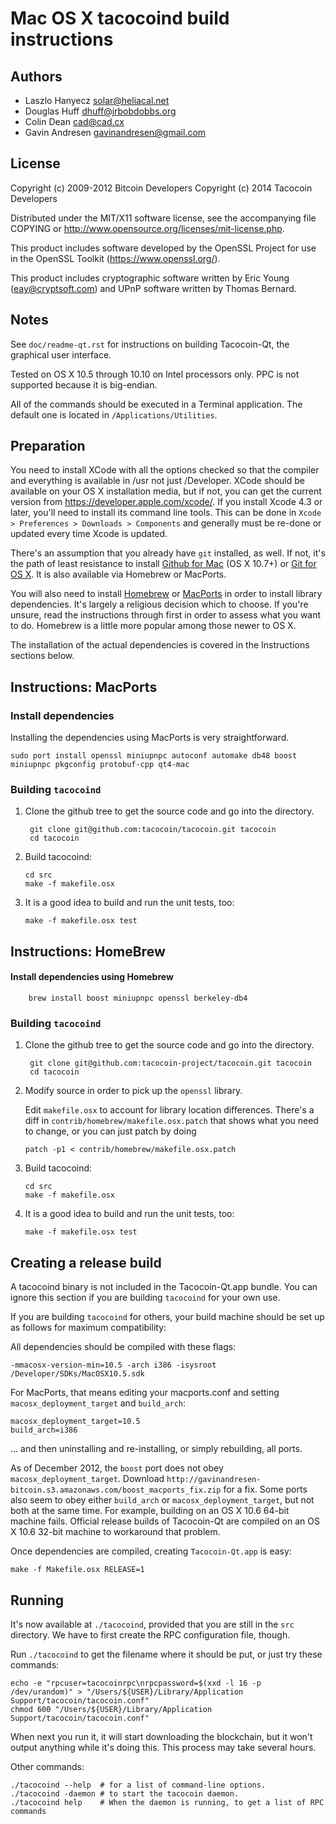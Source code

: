 Mac OS X tacocoind build instructions
====================================

Authors
-------

* Laszlo Hanyecz <solar@heliacal.net>
* Douglas Huff <dhuff@jrbobdobbs.org>
* Colin Dean <cad@cad.cx>
* Gavin Andresen <gavinandresen@gmail.com>

License
-------

Copyright (c) 2009-2012 Bitcoin Developers
Copyright (c) 2014 Tacocoin Developers

Distributed under the MIT/X11 software license, see the accompanying
file COPYING or http://www.opensource.org/licenses/mit-license.php.

This product includes software developed by the OpenSSL Project for use in
the OpenSSL Toolkit (https://www.openssl.org/).

This product includes cryptographic software written by
Eric Young (eay@cryptsoft.com) and UPnP software written by Thomas Bernard.

Notes
-----

See `doc/readme-qt.rst` for instructions on building Tacocoin-Qt, the
graphical user interface.

Tested on OS X 10.5 through 10.10 on Intel processors only. PPC is not
supported because it is big-endian.

All of the commands should be executed in a Terminal application. The
default one is located in `/Applications/Utilities`.

Preparation
-----------

You need to install XCode with all the options checked so that the compiler
and everything is available in /usr not just /Developer. XCode should be
available on your OS X installation media, but if not, you can get the
current version from https://developer.apple.com/xcode/. If you install
Xcode 4.3 or later, you'll need to install its command line tools. This can
be done in `Xcode > Preferences > Downloads > Components` and generally must
be re-done or updated every time Xcode is updated.

There's an assumption that you already have `git` installed, as well. If
not, it's the path of least resistance to install [Github for Mac](https://mac.github.com/)
(OS X 10.7+) or
[Git for OS X](https://code.google.com/p/git-osx-installer/). It is also
available via Homebrew or MacPorts.

You will also need to install [Homebrew](http://brew.sh/)
or [MacPorts](https://www.macports.org/) in order to install library
dependencies. It's largely a religious decision which to choose. If you're unsure, read
the instructions through first in order to assess what you want to do.
Homebrew is a little more popular among those newer to OS X.

The installation of the actual dependencies is covered in the Instructions
sections below.

Instructions: MacPorts
----------------------

### Install dependencies

Installing the dependencies using MacPorts is very straightforward.

    sudo port install openssl miniupnpc autoconf automake db48 boost miniupnpc pkgconfig protobuf-cpp qt4-mac

### Building `tacocoind`

1. Clone the github tree to get the source code and go into the directory.

        git clone git@github.com:tacocoin/tacocoin.git tacocoin
        cd tacocoin

2.  Build tacocoind:

        cd src
        make -f makefile.osx

3.  It is a good idea to build and run the unit tests, too:

        make -f makefile.osx test

Instructions: HomeBrew
----------------------

#### Install dependencies using Homebrew

        brew install boost miniupnpc openssl berkeley-db4

### Building `tacocoind`

1. Clone the github tree to get the source code and go into the directory.

        git clone git@github.com:tacocoin-project/tacocoin.git tacocoin
        cd tacocoin

2.  Modify source in order to pick up the `openssl` library.

    Edit `makefile.osx` to account for library location differences. There's a
    diff in `contrib/homebrew/makefile.osx.patch` that shows what you need to
    change, or you can just patch by doing

        patch -p1 < contrib/homebrew/makefile.osx.patch

3.  Build tacocoind:

        cd src
        make -f makefile.osx

4.  It is a good idea to build and run the unit tests, too:

        make -f makefile.osx test

Creating a release build
------------------------

A tacocoind binary is not included in the Tacocoin-Qt.app bundle. You can ignore
this section if you are building `tacocoind` for your own use.

If you are building `tacocoind` for others, your build machine should be set up
as follows for maximum compatibility:

All dependencies should be compiled with these flags:

    -mmacosx-version-min=10.5 -arch i386 -isysroot /Developer/SDKs/MacOSX10.5.sdk

For MacPorts, that means editing your macports.conf and setting
`macosx_deployment_target` and `build_arch`:

    macosx_deployment_target=10.5
    build_arch=i386

... and then uninstalling and re-installing, or simply rebuilding, all ports.

As of December 2012, the `boost` port does not obey `macosx_deployment_target`.
Download `http://gavinandresen-bitcoin.s3.amazonaws.com/boost_macports_fix.zip`
for a fix. Some ports also seem to obey either `build_arch` or
`macosx_deployment_target`, but not both at the same time. For example, building
on an OS X 10.6 64-bit machine fails. Official release builds of Tacocoin-Qt are
compiled on an OS X 10.6 32-bit machine to workaround that problem.

Once dependencies are compiled, creating `Tacocoin-Qt.app` is easy:

    make -f Makefile.osx RELEASE=1

Running
-------

It's now available at `./tacocoind`, provided that you are still in the `src`
directory. We have to first create the RPC configuration file, though.

Run `./tacocoind` to get the filename where it should be put, or just try these
commands:

    echo -e "rpcuser=tacocoinrpc\nrpcpassword=$(xxd -l 16 -p /dev/urandom)" > "/Users/${USER}/Library/Application Support/tacocoin/tacocoin.conf"
    chmod 600 "/Users/${USER}/Library/Application Support/tacocoin/tacocoin.conf"

When next you run it, it will start downloading the blockchain, but it won't
output anything while it's doing this. This process may take several hours.

Other commands:

    ./tacocoind --help  # for a list of command-line options.
    ./tacocoind -daemon # to start the tacocoin daemon.
    ./tacocoind help    # When the daemon is running, to get a list of RPC commands
